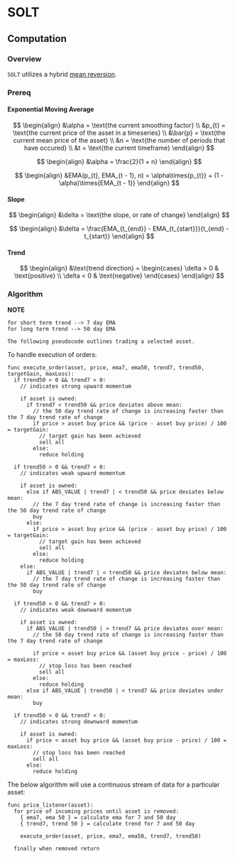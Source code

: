 # SOLT


## Computation


### Overview

`SOLT` utilizes a hybrid [mean reversion](https://en.wikipedia.org/wiki/Mean_reversion_(finance)).


### Prereq

#### Exponential Moving Average

$$
\begin{align}
  &\alpha = \text{the current smoothing factor} \\
  &p_{t} = \text{the current price of the asset in a timeseries} \\
  &\bar{p} = \text{the current mean price of the asset} \\
  &n = \text{the number of periods that have occured} \\
  &t = \text{the current timeframe}
\end{align}
$$

$$
\begin{align}
  &\alpha = \frac{2}{1 + n}
\end{align}
$$

$$
\begin{align}
  &EMA(p_{t}, EMA_{t - 1}, n) = \alpha\times{p_{t}} + (1 - \alpha)\times{EMA_{t - 1}}
\end{align}
$$

#### Slope

$$
\begin{align}
  &\delta = \text{the slope, or rate of change}
\end{align}
$$

$$
\begin{align}
  &\delta = \frac{EMA_{t_{end}} - EMA_{t_{start}}}{t_{end} - t_{start}}
\end{align}
$$

#### Trend

$$
\begin{align}
  &\text{trend direction} =
  \begin{cases}
    \delta > 0 & \text{positive} \\
    \delta < 0 & \text{negative}
  \end{cases}
\end{align}
$$


### Algorithm

**NOTE**
```
for short term trend --> 7 day EMA
for long term trend --> 50 day EMA
```

`The following pseudocode outlines trading a selected asset.`

To handle execution of orders:
```
func execute_order(asset, price, ema7, ema50, trend7, trend50, targetGain, maxLoss):
  if trend50 > 0 && trend7 > 0:
    // indicates strong upward momentum

    if asset is owned:
      if trend7 < trend50 && price deviates above mean:
        // the 50 day trend rate of change is increasing faster than the 7 day trend rate of change
        if price > asset buy price && (price - asset buy price) / 100 = targetGain:
          // target gain has been achieved 
          sell all
        else:
          reduce holding
  
  if trend50 > 0 && trend7 < 0:
    // indicates weak upward momentum

    if asset is owned:
      else if ABS_VALUE | trend7 | < trend50 && price deviates below mean:
        // the 7 day trend rate of change is increasing faster than the 50 day trend rate of change
        buy
      else:
        if price > asset buy price && (price - asset buy price) / 100 = targetGain:
          // target gain has been achieved
          sell all
        else:
          reduce holding
    else:
      if ABS_VALUE | trend7 | < trend50 && price deviates below mean:
        // the 7 day trend rate of change is increasing faster than the 50 day trend rate of change
        buy
  
  if trend50 < 0 && trend7 > 0:
    // indicates weak downward momentum

    if asset is owned:
      if ABS_VALUE | trend50 | > trend7 && price deviates over mean:
        // the 50 day trend rate of change is increasing faster than the 7 day trend rate of change
        
        if price < asset buy price && (asset buy price - price) / 100 = maxLoss:
          // stop loss has been reached
          sell all
        else:
          reduce holding
      else if ABS_VALUE | trend50 | < trend7 && price deviates under mean:
        buy
  
  if trend50 < 0 && trend7 < 0:
    // indicates strong downward momentum

    if asset is owned:
      if price < asset buy price && (asset buy price - price) / 100 = maxLoss:
        // stop loss has been reached
        sell all
      else:
        reduce holding
```

The below algorithm will use a continuous stream of data for a particular asset:
```
func price_listener(asset):
  for price of incoming prices until asset is removed:
    { ema7, ema 50 } = calculate ema for 7 and 50 day
    { trend7, trend 50 } = calculate trend for 7 and 50 day

    execute_order(asset, price, ema7, ema50, trend7, trend50)

  finally when removed return
```